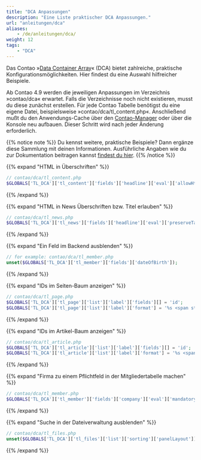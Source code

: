 ```yaml
---
title: "DCA Anpassungen"
description: "Eine Liste praktischer DCA Anpassungen."
url: "anleitungen/dca"
aliases:
    - /de/anleitungen/dca/
weight: 12
tags: 
    - "DCA"
---
```



Das Contao »[Data Container Array](https://docs.contao.org/dev/reference/dca/)« (DCA) bietet zahlreiche, 
praktische Konfigurationsmöglichkeiten. Hier findest du eine Auswahl hilfreicher Beispiele.

Ab Contao 4.9 werden die jeweiligen Anpassungen im Verzeichnis »contao/dca« erwartet. Falls die Verzeichnisse noch 
nicht existieren, musst du diese zunächst erstellen. Für jede Contao Tabelle benötigst du eine eigene Datei, 
beispielsweise »contao/dca/tl_content.php«. Anschließend mußt du den Anwendungs-Cache über den 
[Contao-Manager](/de/installation/contao-manager/) oder über 
die Konsole neu aufbauen. Dieser Schritt wird nach jeder Änderung erforderlich.

{{% notice note %}}
Du kennst weitere, praktische Beispiele? Dann ergänze diese Sammlung mit deinen Informationen. Ausführliche Angaben wie
du zur Dokumentation beitragen kannst [findest du hier](/de/beitragen/).
{{% /notice %}}


{{% expand "HTML in Überschriften" %}}
```php
// contao/dca/tl_content.php
$GLOBALS['TL_DCA']['tl_content']['fields']['headline']['eval']['allowHtml'] = true;
```
{{% /expand %}}


{{% expand "HTML in News Überschriften bzw. Titel erlauben" %}}
```php
// contao/dca/tl_news.php
$GLOBALS['TL_DCA']['tl_news']['fields']['headline']['eval']['preserveTags'] = true;
```
{{% /expand %}}


{{% expand "Ein Feld im Backend ausblenden" %}}
```php
// for example: contao/dca/tl_member.php
unset($GLOBALS['TL_DCA']['tl_member']['fields']['dateOfBirth']);
```
{{% /expand %}}


{{% expand "IDs im Seiten-Baum anzeigen" %}}
```php
// contao/dca/tl_page.php
$GLOBALS['TL_DCA']['tl_page']['list']['label']['fields'][] = 'id';
$GLOBALS['TL_DCA']['tl_page']['list']['label']['format'] = '%s <span style="font-weight:normal; padding-left: 3px;">(IDp: %s)</span>';
```
{{% /expand %}}


{{% expand "IDs im Artikel-Baum anzeigen" %}}
```php
// contao/dca/tl_article.php
$GLOBALS['TL_DCA']['tl_article']['list']['label']['fields'][] = 'id'; 
$GLOBALS['TL_DCA']['tl_article']['list']['label']['format'] = '%s <span style="font-weight:normal; padding-left: 3px;">(%s, IDa: %s)</span>';
```
{{% /expand %}}


{{% expand "Firma zu einem Pflichtfeld in der Mitgliedertabelle machen" %}}
```php
// contao/dca/tl_member.php
$GLOBALS['TL_DCA']['tl_member']['fields']['company']['eval']['mandatory'] = true;
```
{{% /expand %}}


{{% expand "Suche in der Dateiverwaltung ausblenden" %}}
```php
// contao/dca/tl_files.php
unset($GLOBALS['TL_DCA']['tl_files']['list']['sorting']['panelLayout']);
```
{{% /expand %}}
